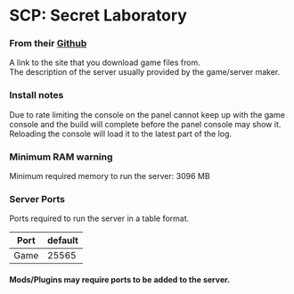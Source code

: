 # SCP: Secret Laboratory
### From their [Github](https://github.com/parkervcp/eggs)
A link to the site that you download game files from.  
The description of the server usually provided by the game/server maker.  

### Install notes
Due to rate limiting the console on the panel cannot keep up with the game console and the build will complete before the panel console may show it. Reloading the console will load it to the latest part of the log.

### Minimum RAM warning
Minimum required memory to run the server: 3096 MB


### Server Ports
Ports required to run the server in a table format.

| Port    | default |
|---------|---------|
| Game    | 25565   |

#### Mods/Plugins may require ports to be added to the server.
